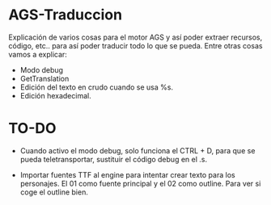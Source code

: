 # AGS-Traduccion
Explicación de varios cosas para el motor AGS y así poder extraer recursos, código, etc.. para así poder traducir todo lo que se pueda.
Entre otras cosas vamos a explicar:
- Modo debug
- GetTranslation
- Edición del texto en crudo cuando se usa %s.
- Edición hexadecimal.

# TO-DO
- Cuando activo el modo debug, solo funciona el CTRL + D, para que se pueda teletransportar, sustituir el código debug en el .s.

- Importar fuentes TTF al engine para intentar crear texto para los personajes. El 01 como fuente principal y el 02 como outline. Para ver si coge el outline bien.
